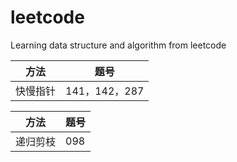 # leetcode

Learning data structure and algorithm from leetcode

方法 | 题号
-|-
快慢指针 | 141，142，287

方法 | 题号
-|-
递归剪枝 | 098
